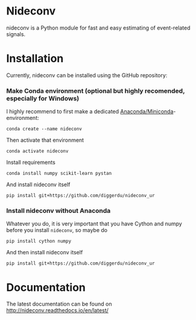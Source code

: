 # Nideconv
nideconv is a Python module for fast and easy estimating of event-related signals.

# Installation
Currently, nideconv can be installed using the GitHub repository:

### Make Conda environment (optional but highly recomended, especially for Windows)
I highly recommend to first make a dedicated [Anaconda/Miniconda](https://docs.conda.io/en/latest/miniconda.html)-environment:

`conda create --name nideconv`

Then activate that environment

`conda activate nideconv`

Install requirements

`conda install numpy scikit-learn pystan`

And install nideconv itself

`pip install git+https://github.com/diggerdu/nideconv_ur`

### Install nideconv without Anaconda
Whatever you do, it is very important that you have Cython and numpy before you install `nideconv`, so maybe do

`pip install cython numpy`

And then install nideconv itself

`pip install git+https://github.com/diggerdu/nideconv_ur`

# Documentation

The latest documentation can be found on http://nideconv.readthedocs.io/en/latest/
